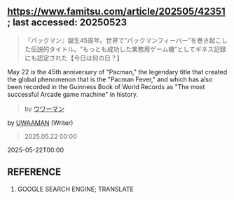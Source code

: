 ## https://www.famitsu.com/article/202505/42351; last accessed: 20250523

> 『パックマン』誕生45周年。世界で“パックマンフィーバー”を巻き起こした伝説的タイトル。“もっとも成功した業務用ゲーム機”としてギネス記録にも認定された【今日は何の日？】

May 22 is the 45th anniversary of "Pacman," the legendary title that created the global phenomenon that is the "Pacman Fever," and which has also been recorded in the Guinness Book of World Records as "The most successful Arcade game machine" in history.

> by [ウワーマン](https://www.famitsu.com/author/17/page/1)

by [UWAAMAN](https://www.famitsu.com/author/17/page/1) (Writer)

> 2025.05.22 00:00

2025-05-22T00:00

## REFERENCE

1) GOOGLE SEARCH ENGINE; TRANSLATE